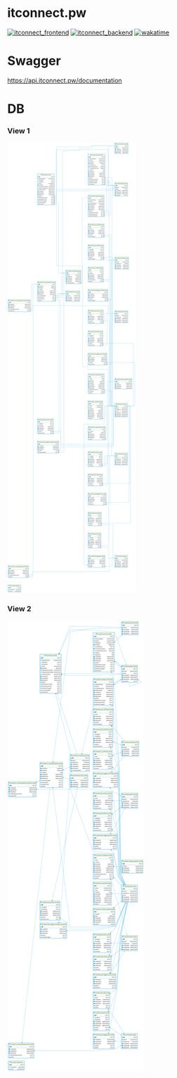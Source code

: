 # itconnect.pw
[![itconnect_frontend](https://github.com/wawahuy/itconnect.pw/actions/workflows/frontend.yml/badge.svg)](https://github.com/wawahuy/itconnect.pw/actions/workflows/frontend.yml)
[![itconnect_backend](https://github.com/wawahuy/itconnect.pw/actions/workflows/backend.yml/badge.svg)](https://github.com/wawahuy/itconnect.pw/actions/workflows/backend.yml)
[![wakatime](https://wakatime.com/badge/user/7dfffda2-e19b-4623-ac69-1e03a88afab8/project/f6115629-478b-4812-a2fe-d13a50537268.svg)](https://wakatime.com/@wawahuy/projects/xgxgsiuehf)

# Swagger
https://api.itconnect.pw/documentation

# DB
### View 1
<img src="./documents/itconnect-view1.png">

### View 2
<img src="./documents/itconnect-view2.png">
